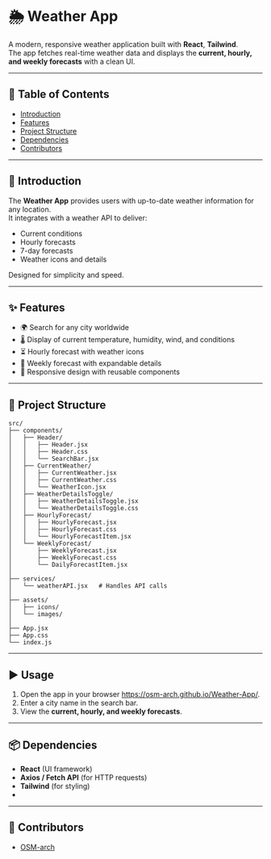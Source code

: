 # 🌦️ Weather App

A modern, responsive weather application built with **React**, **Tailwind**.  
The app fetches real-time weather data and displays the **current, hourly, and weekly forecasts** with a clean UI.  

---

## 📑 Table of Contents
- [Introduction](#-introduction)  
- [Features](#-features)  
- [Project Structure](#-project-structure)   
- [Dependencies](#-dependencies)  
- [Contributors](#-contributors)   

---

## 🚀 Introduction
The **Weather App** provides users with up-to-date weather information for any location.  
It integrates with a weather API to deliver:  
- Current conditions  
- Hourly forecasts  
- 7-day forecasts  
- Weather icons and details  

Designed for simplicity and speed.

---

## ✨ Features
- 🌍 Search for any city worldwide  
- 🌡️ Display of current temperature, humidity, wind, and conditions  
- ⏳ Hourly forecast with weather icons  
- 📅 Weekly forecast with expandable details  
- 🎨 Responsive design with reusable components  

---

## 📂 Project Structure
```
src/
├── components/
│   ├── Header/
│   │   ├── Header.jsx
│   │   ├── Header.css
│   │   └── SearchBar.jsx
│   ├── CurrentWeather/
│   │   ├── CurrentWeather.jsx
│   │   ├── CurrentWeather.css
│   │   └── WeatherIcon.jsx
│   ├── WeatherDetailsToggle/
│   │   ├── WeatherDetailsToggle.jsx
│   │   └── WeatherDetailsToggle.css
│   ├── HourlyForecast/
│   │   ├── HourlyForecast.jsx
│   │   ├── HourlyForecast.css
│   │   └── HourlyForecastItem.jsx
│   └── WeeklyForecast/
│       ├── WeeklyForecast.jsx
│       ├── WeeklyForecast.css
│       └── DailyForecastItem.jsx
│
├── services/
│   └── weatherAPI.jsx   # Handles API calls
│
├── assets/
│   ├── icons/
│   └── images/
│
├── App.jsx
├── App.css
└── index.js
```
---

## ▶️ Usage
1. Open the app in your browser https://osm-arch.github.io/Weather-App/.  
2. Enter a city name in the search bar.  
3. View the **current, hourly, and weekly forecasts**.  

---

## 📦 Dependencies
- **React** (UI framework)  
- **Axios / Fetch API** (for HTTP requests)  
- **Tailwind** (for styling)
- 
---

## 👥 Contributors
- [OSM-arch](https://github.com/OSM-arch)  
